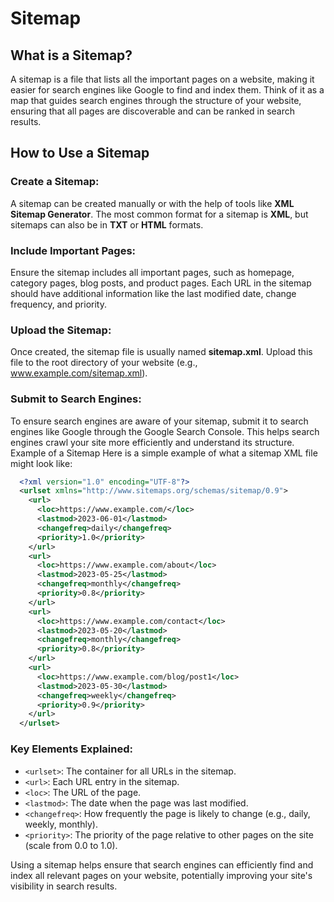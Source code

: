# Sitemap

## What is a Sitemap?

A sitemap is a file that lists all the important pages on a website, making it easier for search engines like Google to find and index them. Think of it as a map that guides search engines through the structure of your website, ensuring that all pages are discoverable and can be ranked in search results.

## How to Use a Sitemap

### Create a Sitemap:

A sitemap can be created manually or with the help of tools like **XML Sitemap Generator**.
The most common format for a sitemap is **XML**, but sitemaps can also be in **TXT** or **HTML** formats.

### Include Important Pages:

Ensure the sitemap includes all important pages, such as homepage, category pages, blog posts, and product pages.
Each URL in the sitemap should have additional information like the last modified date, change frequency, and priority.

### Upload the Sitemap:

Once created, the sitemap file is usually named **sitemap.xml**.
Upload this file to the root directory of your website (e.g., www.example.com/sitemap.xml).

### Submit to Search Engines:

To ensure search engines are aware of your sitemap, submit it to search engines like Google through the Google Search Console.
This helps search engines crawl your site more efficiently and understand its structure.
Example of a Sitemap
Here is a simple example of what a sitemap XML file might look like:

```xml
  <?xml version="1.0" encoding="UTF-8"?>
  <urlset xmlns="http://www.sitemaps.org/schemas/sitemap/0.9">
    <url>
      <loc>https://www.example.com/</loc>
      <lastmod>2023-06-01</lastmod>
      <changefreq>daily</changefreq>
      <priority>1.0</priority>
    </url>
    <url>
      <loc>https://www.example.com/about</loc>
      <lastmod>2023-05-25</lastmod>
      <changefreq>monthly</changefreq>
      <priority>0.8</priority>
    </url>
    <url>
      <loc>https://www.example.com/contact</loc>
      <lastmod>2023-05-20</lastmod>
      <changefreq>monthly</changefreq>
      <priority>0.8</priority>
    </url>
    <url>
      <loc>https://www.example.com/blog/post1</loc>
      <lastmod>2023-05-30</lastmod>
      <changefreq>weekly</changefreq>
      <priority>0.9</priority>
    </url>
  </urlset>
```

### Key Elements Explained:

- `<urlset>`: The container for all URLs in the sitemap.
- `<url>`: Each URL entry in the sitemap.
- `<loc>`: The URL of the page.
- `<lastmod>`: The date when the page was last modified.
- `<changefreq>`: How frequently the page is likely to change (e.g., daily, weekly, monthly).
- `<priority>`: The priority of the page relative to other pages on the site (scale from 0.0 to 1.0).

Using a sitemap helps ensure that search engines can efficiently find and index all relevant pages on your website, potentially improving your site's visibility in search results.
